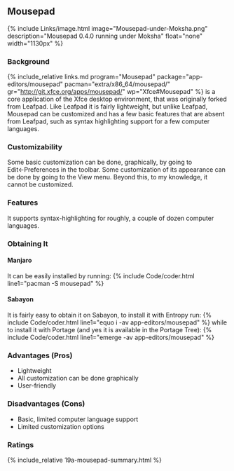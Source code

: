 ## Mousepad
{% include Links/image.html image="Mousepad-under-Moksha.png" description="Mousepad 0.4.0 running under Moksha" float="none" width="1130px" %}

### Background
{% include_relative links.md program="Mousepad" package="app-editors/mousepad" pacman="extra/x86_64/mousepad/" gr="http://git.xfce.org/apps/mousepad/" wp="Xfce#Mousepad" %} is a core application of the Xfce desktop environment, that was originally forked from Leafpad. Like Leafpad it is fairly lightweight, but unlike Leafpad, Mousepad can be customized and has a few basic features that are absent from Leafpad, such as syntax highlighting support for a few computer languages.

### Customizability
Some basic customization can be done, graphically, by going to Edit←Preferences in the toolbar. Some customization of its appearance can be done by going to the View menu. Beyond this, to my knowledge, it cannot be customized.

### Features
It supports syntax-highlighting for roughly, a couple of dozen computer languages.

### Obtaining It
#### Manjaro
It can be easily installed by running:
{% include Code/coder.html line1="pacman -S mousepad" %}

#### Sabayon
It is fairly easy to obtain it on Sabayon, to install it with Entropy run:
{% include Code/coder.html line1="equo i -av app-editors/mousepad" %}
while to install it with Portage (and yes it is available in the Portage Tree):
{% include Code/coder.html line1="emerge -av app-editors/mousepad" %}

### Advantages (Pros)
* Lightweight
* All customization can be done graphically
* User-friendly

### Disadvantages (Cons)
* Basic, limited computer language support
* Limited customization options

### Ratings
{% include_relative 19a-mousepad-summary.html %}
